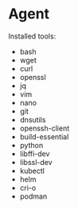 # Agent

Installed tools:

- bash
- wget
- curl
- openssl
- jq
- vim
- nano
- git
- dnsutils
- openssh-client
- build-essential
- python
- libffi-dev
- libssl-dev
- kubectl
- helm
- cri-o
- podman
